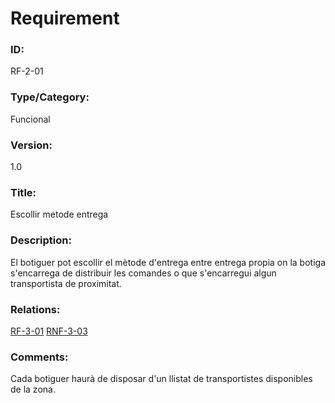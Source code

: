 # Requirement

### ID: 
RF-2-01

### Type/Category:
Funcional

### Version: 
1.0

### Title:
Escollir metode entrega

### Description: 
El botiguer pot escollir el mètode d'entrega entre entrega propia on la botiga s'encarrega de distribuir les comandes o que s'encarregui algun transportista de proximitat.

### Relations: 
[RF-3-01](../transportistes/RF-3-01.md)
[RNF-3-03](..transportistes/RNF-3-03.md)

### Comments:
Cada botiguer haurà de disposar d'un llistat de transportistes disponibles de la zona.

